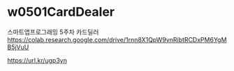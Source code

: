 # w0501CardDealer
스마트앱프로그래밍 5주차 카드딜러
https://colab.research.google.com/drive/1rnn8X1QpW9vnRibtRCDxPM6YgMB5jVuU

https://url.kr/ugp3yn
